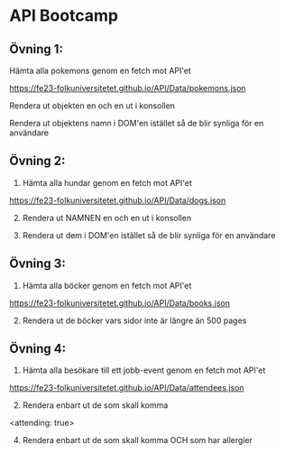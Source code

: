 # API Bootcamp

## Övning 1:
Hämta alla pokemons genom en fetch mot API'et

<https://fe23-folkuniversitetet.github.io/API/Data/pokemons.json>

Rendera ut objekten en och en ut i konsollen

Rendera ut objektens namn i DOM'en istället så de blir synliga för en användare

## Övning 2:
1. Hämta alla hundar genom en fetch mot API'et

<https://fe23-folkuniversitetet.github.io/API/Data/dogs.json>

2. Rendera ut NAMNEN en och en ut i konsollen

3. Rendera ut dem i DOM'en istället så de blir synliga för en användare

## Övning 3:
1. Hämta alla böcker genom en fetch mot API'et

<https://fe23-folkuniversitetet.github.io/API/Data/books.json>

2. Rendera ut de böcker vars sidor inte är längre än 500 pages

## Övning 4:
1. Hämta alla besökare till ett jobb-event genom en fetch mot API'et

<https://fe23-folkuniversitetet.github.io/API/Data/attendees.json>

2. Rendera enbart ut de som skall komma
   
<attending: true>

4. Rendera enbart ut de som skall komma OCH som har allergier
